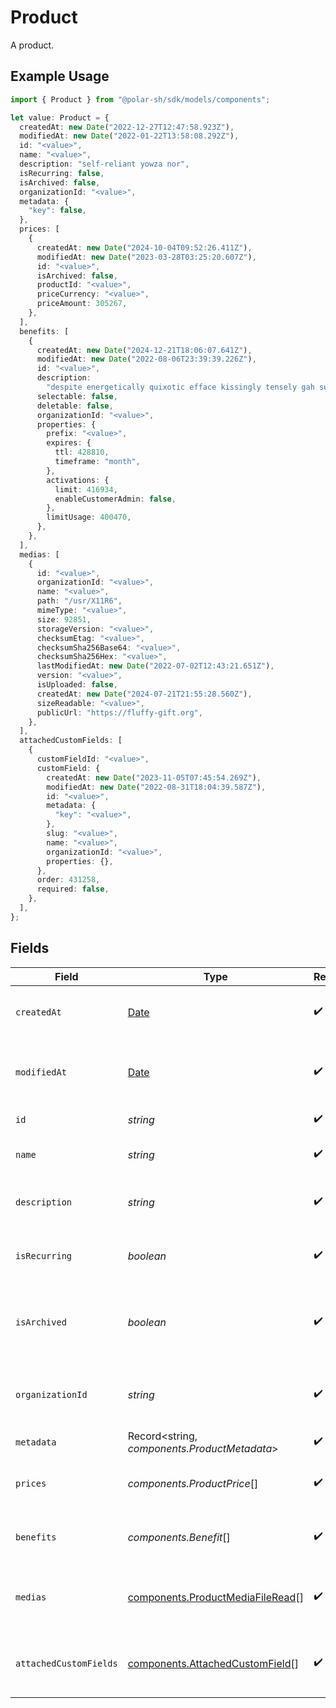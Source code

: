 # Product

A product.

## Example Usage

```typescript
import { Product } from "@polar-sh/sdk/models/components";

let value: Product = {
  createdAt: new Date("2022-12-27T12:47:58.923Z"),
  modifiedAt: new Date("2022-01-22T13:58:08.292Z"),
  id: "<value>",
  name: "<value>",
  description: "self-reliant yowza nor",
  isRecurring: false,
  isArchived: false,
  organizationId: "<value>",
  metadata: {
    "key": false,
  },
  prices: [
    {
      createdAt: new Date("2024-10-04T09:52:26.411Z"),
      modifiedAt: new Date("2023-03-28T03:25:20.607Z"),
      id: "<value>",
      isArchived: false,
      productId: "<value>",
      priceCurrency: "<value>",
      priceAmount: 305267,
    },
  ],
  benefits: [
    {
      createdAt: new Date("2024-12-21T18:06:07.641Z"),
      modifiedAt: new Date("2022-08-06T23:39:39.226Z"),
      id: "<value>",
      description:
        "despite energetically quixotic efface kissingly tensely gah supposing",
      selectable: false,
      deletable: false,
      organizationId: "<value>",
      properties: {
        prefix: "<value>",
        expires: {
          ttl: 428810,
          timeframe: "month",
        },
        activations: {
          limit: 416934,
          enableCustomerAdmin: false,
        },
        limitUsage: 400470,
      },
    },
  ],
  medias: [
    {
      id: "<value>",
      organizationId: "<value>",
      name: "<value>",
      path: "/usr/X11R6",
      mimeType: "<value>",
      size: 92851,
      storageVersion: "<value>",
      checksumEtag: "<value>",
      checksumSha256Base64: "<value>",
      checksumSha256Hex: "<value>",
      lastModifiedAt: new Date("2022-07-02T12:43:21.651Z"),
      version: "<value>",
      isUploaded: false,
      createdAt: new Date("2024-07-21T21:55:28.560Z"),
      sizeReadable: "<value>",
      publicUrl: "https://fluffy-gift.org",
    },
  ],
  attachedCustomFields: [
    {
      customFieldId: "<value>",
      customField: {
        createdAt: new Date("2023-11-05T07:45:54.269Z"),
        modifiedAt: new Date("2022-08-31T18:04:39.587Z"),
        id: "<value>",
        metadata: {
          "key": "<value>",
        },
        slug: "<value>",
        name: "<value>",
        organizationId: "<value>",
        properties: {},
      },
      order: 431258,
      required: false,
    },
  ],
};
```

## Fields

| Field                                                                                         | Type                                                                                          | Required                                                                                      | Description                                                                                   |
| --------------------------------------------------------------------------------------------- | --------------------------------------------------------------------------------------------- | --------------------------------------------------------------------------------------------- | --------------------------------------------------------------------------------------------- |
| `createdAt`                                                                                   | [Date](https://developer.mozilla.org/en-US/docs/Web/JavaScript/Reference/Global_Objects/Date) | :heavy_check_mark:                                                                            | Creation timestamp of the object.                                                             |
| `modifiedAt`                                                                                  | [Date](https://developer.mozilla.org/en-US/docs/Web/JavaScript/Reference/Global_Objects/Date) | :heavy_check_mark:                                                                            | Last modification timestamp of the object.                                                    |
| `id`                                                                                          | *string*                                                                                      | :heavy_check_mark:                                                                            | The ID of the product.                                                                        |
| `name`                                                                                        | *string*                                                                                      | :heavy_check_mark:                                                                            | The name of the product.                                                                      |
| `description`                                                                                 | *string*                                                                                      | :heavy_check_mark:                                                                            | The description of the product.                                                               |
| `isRecurring`                                                                                 | *boolean*                                                                                     | :heavy_check_mark:                                                                            | Whether the product is a subscription tier.                                                   |
| `isArchived`                                                                                  | *boolean*                                                                                     | :heavy_check_mark:                                                                            | Whether the product is archived and no longer available.                                      |
| `organizationId`                                                                              | *string*                                                                                      | :heavy_check_mark:                                                                            | The ID of the organization owning the product.                                                |
| `metadata`                                                                                    | Record<string, *components.ProductMetadata*>                                                  | :heavy_check_mark:                                                                            | N/A                                                                                           |
| `prices`                                                                                      | *components.ProductPrice*[]                                                                   | :heavy_check_mark:                                                                            | List of prices for this product.                                                              |
| `benefits`                                                                                    | *components.Benefit*[]                                                                        | :heavy_check_mark:                                                                            | List of benefits granted by the product.                                                      |
| `medias`                                                                                      | [components.ProductMediaFileRead](../../models/components/productmediafileread.md)[]          | :heavy_check_mark:                                                                            | List of medias associated to the product.                                                     |
| `attachedCustomFields`                                                                        | [components.AttachedCustomField](../../models/components/attachedcustomfield.md)[]            | :heavy_check_mark:                                                                            | List of custom fields attached to the product.                                                |